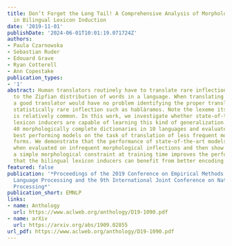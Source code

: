 ```yaml
---
title: Don’t Forget the Long Tail! A Comprehensive Analysis of Morphological Generalization
  in Bilingual Lexicon Induction
date: '2019-11-01'
publishDate: '2024-06-01T10:01:19.071724Z'
authors:
- Paula Czarnowska
- Sebastian Ruder
- Edouard Grave
- Ryan Cotterell
- Ann Copestake
publication_types:
- '1'
abstract: Human translators routinely have to translate rare inflections of words--due
  to the Zipfian distribution of words in a language. When translating from Spanish,
  a good translator would have no problem identifying the proper translation of a
  statistically rare inflection such as habláramos. Note the lexeme itself, hablar,
  is relatively common. In this work, we investigate whether state-of-the-art bilingual
  lexicon inducers are capable of learning this kind of generalization. We introduce
  40 morphologically complete dictionaries in 10 languages and evaluate three of the
  best performing models on the task of translation of less frequent morphological
  forms. We demonstrate that the performance of state-of-the-art models drops considerably
  when evaluated on infrequent morphological inflections and then show that adding
  a simple morphological constraint at training time improves the performance, proving
  that the bilingual lexicon inducers can benefit from better encoding of morphology.
featured: false
publication: '*Proceedings of the 2019 Conference on Empirical Methods in Natural
  Language Processing and the 9th International Joint Conference on Natural Language
  Processing*'
publication_short: EMNLP
links:
- name: Anthology
  url: https://www.aclweb.org/anthology/D19-1090.pdf
- name: arXiv
  url: https://arxiv.org/abs/1909.02855
url_pdf: https://www.aclweb.org/anthology/D19-1090.pdf
---
```


